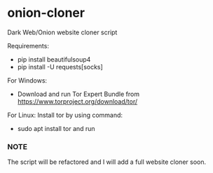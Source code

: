 # onion-cloner
Dark Web/Onion website cloner script

Requirements:
- pip install beautifulsoup4
- pip install -U requests[socks]

For Windows:
- Download and run Tor Expert Bundle from https://www.torproject.org/download/tor/ 

For Linux:
Install tor by using command:
- sudo apt install tor
and run

### NOTE
The script will be refactored and I will add a full website cloner soon.
